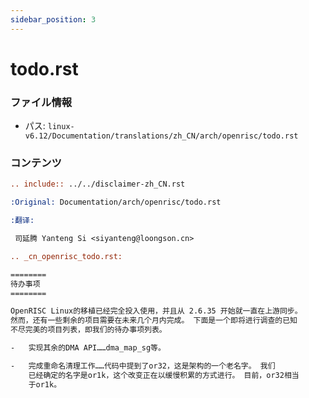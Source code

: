 ```yaml
---
sidebar_position: 3
---
```

# todo.rst

### ファイル情報

- パス: `linux-v6.12/Documentation/translations/zh_CN/arch/openrisc/todo.rst`

### コンテンツ

```rst
.. include:: ../../disclaimer-zh_CN.rst

:Original: Documentation/arch/openrisc/todo.rst

:翻译:

 司延腾 Yanteng Si <siyanteng@loongson.cn>

.. _cn_openrisc_todo.rst:

========
待办事项
========

OpenRISC Linux的移植已经完全投入使用，并且从 2.6.35 开始就一直在上游同步。
然而，还有一些剩余的项目需要在未来几个月内完成。 下面是一个即将进行调查的已知
不尽完美的项目列表，即我们的待办事项列表。

-   实现其余的DMA API……dma_map_sg等。

-   完成重命名清理工作……代码中提到了or32，这是架构的一个老名字。 我们
    已经确定的名字是or1k，这个改变正在以缓慢积累的方式进行。 目前，or32相当
    于or1k。

```
